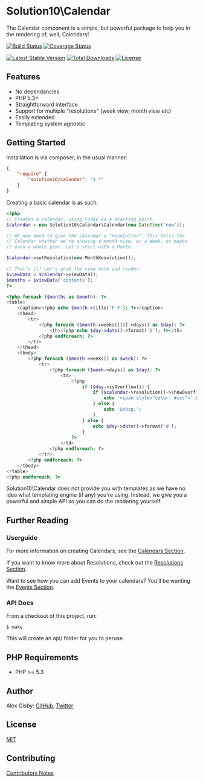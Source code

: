 # Solution10\Calendar

The Calendar component is a simple, but powerful package to help you in the rendering of, well, Calendars!

[![Build Status](https://travis-ci.org/Solution10/calendar.svg?branch=master)](https://travis-ci.org/Solution10/calendar)
[![Coverage Status](https://coveralls.io/repos/Solution10/calendar/badge.png)](https://coveralls.io/r/Solution10/calendar)

[![Latest Stable Version](https://poser.pugx.org/solution10/calendar/v/stable.svg)](https://packagist.org/packages/solution10/calendar)
[![Total Downloads](https://poser.pugx.org/solution10/calendar/downloads.svg)](https://packagist.org/packages/solution10/calendar)
[![License](https://poser.pugx.org/solution10/calendar/license.svg)](https://packagist.org/packages/solution10/calendar)

## Features

- No dependancies
- PHP 5.3+
- Straightforward interface
- Support for multiple "resolutions" (week view, month view etc)
- Easily extended
- Templating system agnostic

## Getting Started

Installation is via composer, in the usual manner:

```json
{
    "require" {
        "solution10/calendar": "1.*"
    }
}
```

Creating a basic calendar is as such:

```php
<?php
// Creates a calendar, using today as a starting point.
$calendar = new Solution10\Calendar\Calendar(new DateTime('now'));

// We now need to give the calendar a "resolution". This tells the
// Calendar whether we're showing a month view, or a Week, or maybe
// even a whole year. Let's start with a Month:

$calendar->setResolution(new MonthResolution());

// That's it! Let's grab the view data and render:
$viewData = $calendar->viewData();
$months = $viewData['contents'];
?>

<?php foreach ($months as $month): ?>
<table>
    <caption><?php echo $month->title('F Y'); ?></caption>
    <thead>
        <tr>
            <?php foreach ($month->weeks()[0]->days() as $day): ?>
                <th><?php echo $day->date()->format('D'); ?></th>
            <?php endforeach; ?>
        </tr>
    </thead>
    <tbody>
        <?php foreach ($month->weeks() as $week): ?>
            <tr>
                <?php foreach ($week->days() as $day): ?>
                    <td>
                        <?php
                            if ($day->isOverflow()) {
                                if ($calendar->resolution()->showOverflowDays()) {
                                    echo '<span style="color: #ccc">'.$day->date()->format('d').'</span>';
                                } else {
                                    echo '&nbsp;';
                                }
                            } else {
                                echo $day->date()->format('d');
                            }
                        ?>
                    </td>
                <?php endforeach; ?>
            </tr>
        <?php endforeach; ?>
    </tbody>
</table>
<?php endforeach; ?>
```

Solution10\Calendar does not provide you with templates as we have no idea what templating
engine (if any) you're using. Instead, we give you a powerful and simple API so you can
do the rendering yourself.

## Further Reading

### Userguide

For more information on creating Calendars, see the [Calendars Section](Calendars).

If you want to know more about Resolutions, check out the [Resolutions Section](Resolutions).

Want to see how you can add Events to your calendars? You'll be wanting the [Events Section](Events).

### API Docs

From a checkout of this project, run:

    $ make

This will create an api/ folder for you to peruse.

## PHP Requirements

- PHP >= 5.3

## Author

Alex Gisby: [GitHub](http://github.com/alexgisby), [Twitter](http://twitter.com/alexgisby)

## License

[MIT](http://github.com/solution10/calendar/tree/master/LICENSE.md)

## Contributing

[Contributors Notes](http://github.com/solution10/calendar/tree/master/CONTRIBUTING.md)
